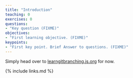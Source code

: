 ```yaml
---
title: "Introduction"
teaching: 0
exercises: 0
questions:
- "Key question (FIXME)"
objectives:
- "First learning objective. (FIXME)"
keypoints:
- "First key point. Brief Answer to questions. (FIXME)"
---
```


Simply head over to [learngitbranching.js.org](https://learngitbranching.js.org/) for now.


{% include links.md %}

